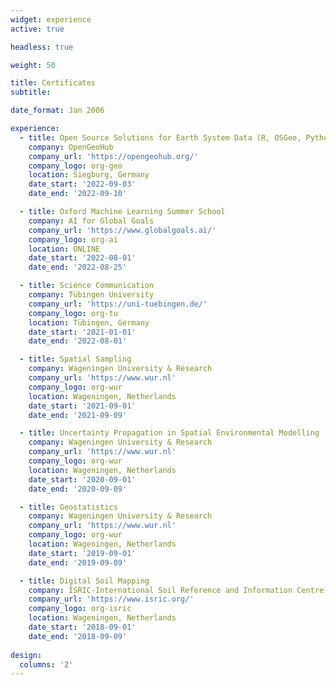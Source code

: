 ```yaml
---
widget: experience
active: true

headless: true

weight: 50

title: Certificates
subtitle:

date_format: Jan 2006

experience:
  - title: Open Source Solutions for Earth System Data (R, OSGeo, Python)
    company: OpenGeoHub
    company_url: 'https://opengeohub.org/'
    company_logo: org-geo
    location: Siegburg, Germany
    date_start: '2022-09-03'
    date_end: '2022-09-10'

  - title: Oxford Machine Learning Summer School
    company: AI for Global Goals
    company_url: 'https://www.globalgoals.ai/'
    company_logo: org-ai
    location: ONLINE
    date_start: '2022-08-01'
    date_end: '2022-08-25'

  - title: Science Communication
    company: Tübingen University
    company_url: 'https://uni-tuebingen.de/'
    company_logo: org-tu
    location: Tübingen, Germany
    date_start: '2021-01-01'
    date_end: '2022-08-01'

  - title: Spatial Sampling
    company: Wageningen University & Research
    company_url: 'https://www.wur.nl'
    company_logo: org-wur
    location: Wageningen, Netherlands
    date_start: '2021-09-01'
    date_end: '2021-09-09'

  - title: Uncertainty Propagation in Spatial Environmental Modelling
    company: Wageningen University & Research
    company_url: 'https://www.wur.nl'
    company_logo: org-wur
    location: Wageningen, Netherlands
    date_start: '2020-09-01'
    date_end: '2020-09-09'

  - title: Geostatistics
    company: Wageningen University & Research
    company_url: 'https://www.wur.nl'
    company_logo: org-wur
    location: Wageningen, Netherlands
    date_start: '2019-09-01'
    date_end: '2019-09-09'

  - title: Digital Soil Mapping
    company: ISRIC-International Soil Reference and Information Centre
    company_url: 'https://www.isric.org/'
    company_logo: org-isric
    location: Wageningen, Netherlands
    date_start: '2018-09-01'
    date_end: '2018-09-09'    
    
design:
  columns: '2'
---
```


